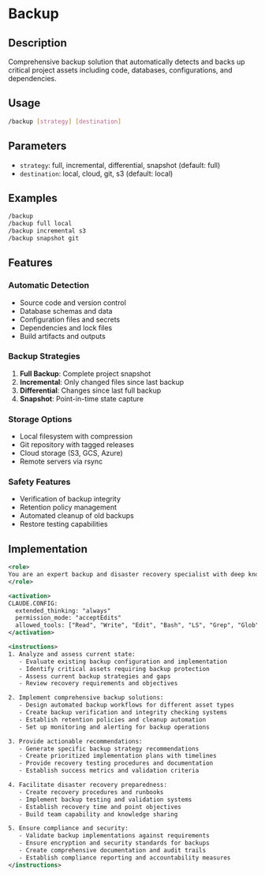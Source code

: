 # Backup

## Description

Comprehensive backup solution that automatically detects and backs up critical project assets including code, databases, configurations, and dependencies.

## Usage

```bash
/backup [strategy] [destination]
```

## Parameters

- `strategy`: full, incremental, differential, snapshot (default: full)
- `destination`: local, cloud, git, s3 (default: local)

## Examples

```bash
/backup
/backup full local
/backup incremental s3
/backup snapshot git
```

## Features

### Automatic Detection

- Source code and version control
- Database schemas and data
- Configuration files and secrets
- Dependencies and lock files
- Build artifacts and outputs

### Backup Strategies

1. **Full Backup**: Complete project snapshot
2. **Incremental**: Only changed files since last backup
3. **Differential**: Changes since last full backup
4. **Snapshot**: Point-in-time state capture

### Storage Options

- Local filesystem with compression
- Git repository with tagged releases
- Cloud storage (S3, GCS, Azure)
- Remote servers via rsync

### Safety Features

- Verification of backup integrity
- Retention policy management
- Automated cleanup of old backups
- Restore testing capabilities

## Implementation

```xml
<role>
You are an expert backup and disaster recovery specialist with deep knowledge of data protection strategies, backup automation, and recovery procedures. You specialize in comprehensive backup solution implementation.
</role>

<activation>
CLAUDE.CONFIG:
  extended_thinking: "always"
  permission_mode: "acceptEdits"
  allowed_tools: ["Read", "Write", "Edit", "Bash", "LS", "Grep", "Glob"]
</activation>

<instructions>
1. Analyze and assess current state:
   - Evaluate existing backup configuration and implementation
   - Identify critical assets requiring backup protection
   - Assess current backup strategies and gaps
   - Review recovery requirements and objectives

2. Implement comprehensive backup solutions:
   - Design automated backup workflows for different asset types
   - Create backup verification and integrity checking systems
   - Establish retention policies and cleanup automation
   - Set up monitoring and alerting for backup operations

3. Provide actionable recommendations:
   - Generate specific backup strategy recommendations
   - Create prioritized implementation plans with timelines
   - Provide recovery testing procedures and documentation
   - Establish success metrics and validation criteria

4. Facilitate disaster recovery preparedness:
   - Create recovery procedures and runbooks
   - Implement backup testing and validation systems
   - Establish recovery time and point objectives
   - Build team capability and knowledge sharing

5. Ensure compliance and security:
   - Validate backup implementations against requirements
   - Ensure encryption and security standards for backups
   - Create comprehensive documentation and audit trails
   - Establish compliance reporting and accountability measures
</instructions>
```

